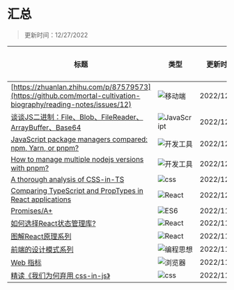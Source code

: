 # 汇总

> 更新时间：12/27/2022

|标题|类型|更新时间|评论数|
|---|---|---|---|
|[https://zhuanlan.zhihu.com/p/87579573](https://github.com/mortal-cultivation-biography/reading-notes/issues/12)|![移动端](https://img.shields.io/badge/-移动端-c5def5)|2022/12/27|0|
|[谈谈JS二进制：File、Blob、FileReader、ArrayBuffer、Base64](https://github.com/mortal-cultivation-biography/reading-notes/issues/11)|![JavaScript](https://img.shields.io/badge/-JavaScript-CED388)|2022/12/20|0|
|[JavaScript package managers compared: npm, Yarn, or pnpm?](https://github.com/mortal-cultivation-biography/reading-notes/issues/10)|![开发工具](https://img.shields.io/badge/-开发工具-d4c5f9)|2022/12/12|0|
|[How to manage multiple nodejs versions with pnpm?](https://github.com/mortal-cultivation-biography/reading-notes/issues/9)|![开发工具](https://img.shields.io/badge/-开发工具-d4c5f9)|2022/12/12|0|
|[A thorough analysis of CSS-in-TS](https://github.com/mortal-cultivation-biography/reading-notes/issues/8)|![css](https://img.shields.io/badge/-css-55067B)|2022/12/9|0|
|[Comparing TypeScript and PropTypes in React applications](https://github.com/mortal-cultivation-biography/reading-notes/issues/7)|![React](https://img.shields.io/badge/-React-A571FB)|2022/12/4|0|
|[Promises/A+](https://github.com/mortal-cultivation-biography/reading-notes/issues/6)|![ES6](https://img.shields.io/badge/-ES6-ADFE52)|2022/11/29|0|
|[如何选择React状态管理库?](https://github.com/mortal-cultivation-biography/reading-notes/issues/5)|![React](https://img.shields.io/badge/-React-A571FB)|2022/11/18|0|
|[图解React原理系列](https://github.com/mortal-cultivation-biography/reading-notes/issues/4)|![React](https://img.shields.io/badge/-React-A571FB)|2022/11/17|0|
|[前端的设计模式系列](https://github.com/mortal-cultivation-biography/reading-notes/issues/3)|![编程思想](https://img.shields.io/badge/-编程思想-4A730F)|2022/11/15|0|
|[Web 指标](https://github.com/mortal-cultivation-biography/reading-notes/issues/2)|![浏览器](https://img.shields.io/badge/-浏览器-A04900)|2022/11/14|0|
|[精读《我们为何弃用 css-in-js》](https://github.com/mortal-cultivation-biography/reading-notes/issues/1)|![css](https://img.shields.io/badge/-css-55067B)|2022/11/14|0|